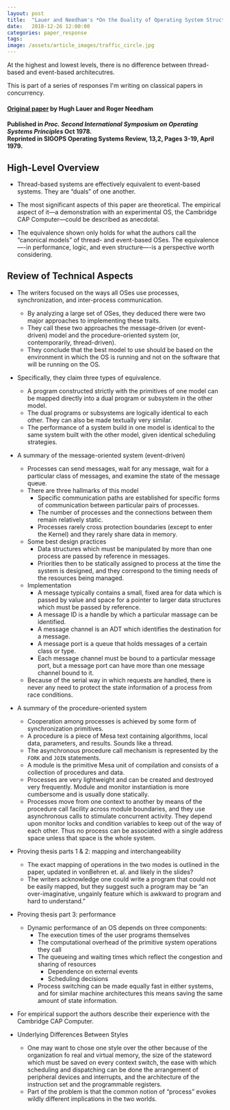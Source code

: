 ```yaml
---
layout: post
title:  "Lauer and Needham's *On the Duality of Operating System Structures*"
date:   2018-12-26 12:00:00
categories: paper_response
tags: 
image: /assets/article_images/traffic_circle.jpg
---
```


At the highest and lowest levels, there is no difference between thread-based and event-based architecutres.

This is part of a series of responses I'm writing on classical papers in concurrency.

#### [Original paper](http://cgi.di.uoa.gr/~mema/courses/m131/papers/lauer78.pdf) by Hugh Lauer and Roger Needham
#### Published in *Proc. Second International Symposium on Operating Systems Principles* Oct 1978. <br> Reprinted in SIGOPS Operating Systems Review, 13,2, Pages 3-19, April 1979.

## High-Level Overview
* Thread-based systems are effectively equivalent to event-based systems. They are “duals” of one another.

* The most significant aspects of this paper are theoretical. The empirical aspect of it—a demonstration with an experimental OS, the Cambridge CAP Computer—could be described as anecdotal.

* The equivalence shown only holds for what the authors call the “canonical models” of thread- and event-based OSes. The equivalence—-in performance, logic, and even structure—-is a perspective worth considering.


## Review of Technical Aspects

* The writers focused on the ways all OSes use processes, synchronization, and inter-process communication.  
  * By analyzing a large set of OSes, they deduced there were two major approaches to implementing these traits.
  * They call these two approaches the message-driven (or event-driven) model and the procedure-oriented system (or, contemporarily, thread-driven).
  * They conclude that the best model to use should be based on the environment in which the OS is running and not on the software that will be running on the OS.

* Specifically, they claim three types of equivalence.
  * A program constructed strictly with the primitives of one model can be mapped directly into a dual program or subsystem in the other model.
  * The dual programs or subsystems are logically identical to each other. They can also be made textually very similar.
  * The performance of a system build in one model is identical to the same system built with the other model, given identical scheduling strategies.

* A summary of the message-oriented system (event-driven)
  * Processes can send messages, wait for any message, wait for a particular class of messages, and examine the state of the message queue.
  * There are three hallmarks of this model
    * Specific communication paths are established for specific forms of communication between particular pairs of processes.
    * The number of processes and the connections between them remain relatively static.
    * Processes rarely cross protection boundaries (except to enter the Kernel) and they rarely share data in memory.
  * Some best design practices
    * Data structures which must be manipulated by more than one process are passed by reference in messages.
    * Priorities then to be statically assigned to process at the time the system is designed, and they correspond to the timing needs of the resources being managed.
  * Implementation
    * A message typically contains a small, fixed area for data which is passed by value and space for a pointer to larger data structures which must be passed by reference.
    * A message ID is a handle by which a particular massage can be identified.
    * A message channel is an ADT which identifies the destination for a message.
    * A message port is a queue that holds messages of a certain class or type.
    * Each message channel must be bound to a particular message port, but a message port can have more than one message channel bound to it.
  * Because of the serial way in which requests are handled, there is never any need to protect the state information of a process from race conditions.

* A summary of the procedure-oriented system
  * Cooperation among processes is achieved by some form of synchronization primitives.
  * A procedure is a piece of Mesa text containing algorithms, local data, parameters, and results. Sounds like a thread.
  * The asynchronous procedure call mechanism is represented by the `FORK` and `JOIN` statements.
  * A module is the primitive Mesa unit of compilation and consists of a collection of procedures and data.
  * Processes are very lightweight and can be created and destroyed very frequently. Module and monitor instantiation is more cumbersome and is usually done statically.
  * Processes move from one context to another by means of the procedure call facility across module boundaries, and they use asynchronous calls to stimulate concurrent activity. They depend upon monitor locks and condition variables to keep out of the way of each other. Thus no process can be associated with a single address space unless that space is the whole system.

* Proving thesis parts 1 & 2: mapping and interchangeability
  * The exact mapping of operations in the two modes is outlined in the paper, updated in vonBehren et. al. and likely in the slides?
  * The writers acknowledge one could write a program that could not be easily mapped, but they suggest such a program may be “an over-imaginative, ungainly feature which is awkward to program and hard to understand.”

* Proving thesis part 3: performance 
  * Dynamic performance of an OS depends on three components:
    * The execution times of the user programs themselves
    * The computational overhead of the primitive system operations they call
    * The queueing and waiting times which reflect the congestion and sharing of resources
      * Dependence on external events
      * Scheduling decisions
    * Process switching can be made equally fast in either systems, and for similar machine architectures this means saving the same amount of state information.

* For empirical support the authors describe their experience with the Cambridge CAP Computer.
* Underlying Differences Between Styles
  * One may want to chose one style over the other because of the organization fo real and virtual memory, the size of the stateword which must be saved on every context switch, the ease with which scheduling and dispatching can be done the arrangement of peripheral devices and interrupts, and the architecture of the instruction set and the programmable registers.
  * Part of the problem is that the common notion of “process” evokes wildly different implications in the two worlds. 
